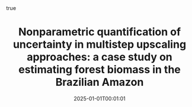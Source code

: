---
title : "Nonparametric quantification of uncertainty in multistep upscaling approaches: a case study on estimating forest biomass in the Brazilian Amazon"
date : 2025-01-01T00:01:01
draft : false

# Authors. Comma separated list, e.g. `["Bob Smith", "David Jones"]`.
authors : [D. Valle, L. Haneda, admin, R. Kamimura, B. Azevedo, S. Gomes, A. Sanchez, D. Almeida]

# Publication type.
# Legend:
# 0 : Uncategorized
# 1 : Conference paper
# 2 : Journal article
# 3 : Manuscript
# 4 : Report
# 5 : Book
# 6 : Book section
publication_types : ["2"]

# Publication name and optional abbreviated version.
publication : "Science Of Remote Sensing"
#publication_short : "In *ICMEW*"

# Abstract and optional shortened version.
abstract : ""
abstract_short : ""

# Featured image thumbnail (optional)
image_preview : ""

# Is this a selected publication? (true/false)
selected : false

# Projects (optional).
#   Associate this publication with one or more of your projects.
#   Simply enter your project's filename without extension.
#   E.g. `projects : ["deep-learning"]` references `content/project/deep-learning.md`.
#   Otherwise, set `projects : []`.
# projects : ["example-external-project"]

# Tags (optional).
#   Set `tags : []` for no tags, or use the form `tags : ["A Tag", "Another Tag"]` for one or more tags.
tags : ["Conformal Inference","Machine Learning","Remote Sensing"]

# Links (optional).
url_pdf : "https://www.sciencedirect.com/science/article/pii/S2666017224000646?via%3Dihub"
#url_preprint : "https://arxiv.org/abs/2301.09671"
#url_code : ""
#url_dataset : "#"
#url_project : "#"
#url_slides : "#"
#url_video : "#"
#url_poster : "#"
#url_source : "#"

# Custom links (optional).
#   Uncomment line below to enable. For multiple links, use the form `[{...}, {...}, {...}]`.
#url_custom : [{name : "Custom Link", url : "http://example.org"}]

# Does this page contain LaTeX math? (true/false)
math : true

# Does this page require source code highlighting? (true/false)
highlight : true

---